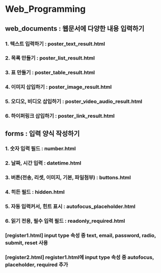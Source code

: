 # Web_Programming
## web_documents : 웹문서에 다양한 내용 입력하기
### 1. 텍스트 입력하기 : poster_text_result.html 
### 2. 목록 만들기 : poster_list_result.html
### 3. 표 만들기 : poster_table_result.html
### 4. 이미지 삽입하기 : poster_image_result.html
### 5. 오디오, 비디오 삽입하기 : poster_video_audio_result.html
### 6. 하이퍼링크 삽입하기 : poster_link_result.html
## forms : 입력 양식 작성하기
### 1. 숫자 입력 필드 : number.html
### 2. 날짜, 시간 입력 : datetime.html
### 3. 버튼(전송, 리셋, 이미지, 기본, 파일첨부) : buttons.html
### 4. 히든 필드 : hidden.html
### 5. 자동 입력커서, 힌트 표시 : autofocus_placeholder.html
### 6. 읽기 전용, 필수 입력 필드 : readonly_required.html
### [register1.html] input type 속성 중 text, email, password, radio, submit, reset 사용
### [register2.html] register1.html에 input type 속성 중 autofocus, placeholder, required 추가
